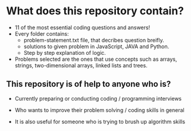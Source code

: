 # What does this repository contain?

- 11 of the most essential coding questions and answers!
- Every folder contains: 
    - problem-statement.txt file, that decribes question breifly.
    - solutions to given problem in JavaScript, JAVA and Python.
    - Step by step explanation of logic.
- Problems selected are the ones that use concepts such as arrays, strings, two-dimensional arrays, linked lists and trees.

## This repository is of help to anyone who is?

- Currently preparing or conducting coding / programming interviews

- Who wants to improve their problem solving / coding skills in general

- It is also useful for someone who is trying to brush up algorithm skills 
